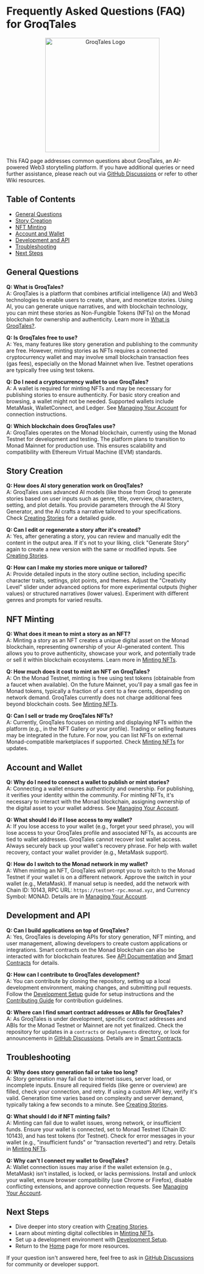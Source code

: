 # Frequently Asked Questions (FAQ) for GroqTales

<div align="center">
  <img src="../../public/GroqTales.png" alt="GroqTales Logo" width="300" />
</div>

This FAQ page addresses common questions about GroqTales, an AI-powered Web3 storytelling platform. If you have additional queries or need further assistance, please reach out via [GitHub Discussions](https://github.com/Drago-03/GroqTales/discussions) or refer to other Wiki resources.

## Table of Contents
- [General Questions](#general-questions)
- [Story Creation](#story-creation)
- [NFT Minting](#nft-minting)
- [Account and Wallet](#account-and-wallet)
- [Development and API](#development-and-api)
- [Troubleshooting](#troubleshooting)
- [Next Steps](#next-steps)

## General Questions

**Q: What is GroqTales?**  
A: GroqTales is a platform that combines artificial intelligence (AI) and Web3 technologies to enable users to create, share, and monetize stories. Using AI, you can generate unique narratives, and with blockchain technology, you can mint these stories as Non-Fungible Tokens (NFTs) on the Monad blockchain for ownership and authenticity. Learn more in [What is GroqTales?](../What-is-GroqTales.md).

**Q: Is GroqTales free to use?**  
A: Yes, many features like story generation and publishing to the community are free. However, minting stories as NFTs requires a connected cryptocurrency wallet and may involve small blockchain transaction fees (gas fees), especially on the Monad Mainnet when live. Testnet operations are typically free using test tokens.

**Q: Do I need a cryptocurrency wallet to use GroqTales?**  
A: A wallet is required for minting NFTs and may be necessary for publishing stories to ensure authenticity. For basic story creation and browsing, a wallet might not be needed. Supported wallets include MetaMask, WalletConnect, and Ledger. See [Managing Your Account](../Managing-Your-Account.md) for connection instructions.

**Q: Which blockchain does GroqTales use?**  
A: GroqTales operates on the Monad blockchain, currently using the Monad Testnet for development and testing. The platform plans to transition to Monad Mainnet for production use. This ensures scalability and compatibility with Ethereum Virtual Machine (EVM) standards.

## Story Creation

**Q: How does AI story generation work on GroqTales?**  
A: GroqTales uses advanced AI models (like those from Groq) to generate stories based on user inputs such as genre, title, overview, characters, setting, and plot details. You provide parameters through the AI Story Generator, and the AI crafts a narrative tailored to your specifications. Check [Creating Stories](../Creating-Stories.md) for a detailed guide.

**Q: Can I edit or regenerate a story after it's created?**  
A: Yes, after generating a story, you can review and manually edit the content in the output area. If it's not to your liking, click "Generate Story" again to create a new version with the same or modified inputs. See [Creating Stories](../Creating-Stories.md#editing-and-regenerating).

**Q: How can I make my stories more unique or tailored?**  
A: Provide detailed inputs in the story outline section, including specific character traits, settings, plot points, and themes. Adjust the "Creativity Level" slider under advanced options for more experimental outputs (higher values) or structured narratives (lower values). Experiment with different genres and prompts for varied results.

## NFT Minting

**Q: What does it mean to mint a story as an NFT?**  
A: Minting a story as an NFT creates a unique digital asset on the Monad blockchain, representing ownership of your AI-generated content. This allows you to prove authenticity, showcase your work, and potentially trade or sell it within blockchain ecosystems. Learn more in [Minting NFTs](../Minting-NFTs.md).

**Q: How much does it cost to mint an NFT on GroqTales?**  
A: On the Monad Testnet, minting is free using test tokens (obtainable from a faucet when available). On the future Mainnet, you'll pay a small gas fee in Monad tokens, typically a fraction of a cent to a few cents, depending on network demand. GroqTales currently does not charge additional fees beyond blockchain costs. See [Minting NFTs](../Minting-NFTs.md#understanding-transaction-fees).

**Q: Can I sell or trade my GroqTales NFTs?**  
A: Currently, GroqTales focuses on minting and displaying NFTs within the platform (e.g., in the NFT Gallery or your profile). Trading or selling features may be integrated in the future. For now, you can list NFTs on external Monad-compatible marketplaces if supported. Check [Minting NFTs](../Minting-NFTs.md#viewing-and-managing-your-nfts) for updates.

## Account and Wallet

**Q: Why do I need to connect a wallet to publish or mint stories?**  
A: Connecting a wallet ensures authenticity and ownership. For publishing, it verifies your identity within the community. For minting NFTs, it's necessary to interact with the Monad blockchain, assigning ownership of the digital asset to your wallet address. See [Managing Your Account](../Managing-Your-Account.md#connecting-a-wallet).

**Q: What should I do if I lose access to my wallet?**  
A: If you lose access to your wallet (e.g., forget your seed phrase), you will lose access to your GroqTales profile and associated NFTs, as accounts are tied to wallet addresses. GroqTales cannot recover lost wallet access. Always securely back up your wallet's recovery phrase. For help with wallet recovery, contact your wallet provider (e.g., MetaMask support).

**Q: How do I switch to the Monad network in my wallet?**  
A: When minting an NFT, GroqTales will prompt you to switch to the Monad Testnet if your wallet is on a different network. Approve the switch in your wallet (e.g., MetaMask). If manual setup is needed, add the network with Chain ID: 10143, RPC URL: `https://testnet-rpc.monad.xyz`, and Currency Symbol: MONAD. Details are in [Managing Your Account](../Managing-Your-Account.md#switching-networks).

## Development and API

**Q: Can I build applications on top of GroqTales?**  
A: Yes, GroqTales is developing APIs for story generation, NFT minting, and user management, allowing developers to create custom applications or integrations. Smart contracts on the Monad blockchain can also be interacted with for blockchain features. See [API Documentation](../API-Documentation.md) and [Smart Contracts](../Smart-Contracts.md) for details.

**Q: How can I contribute to GroqTales development?**  
A: You can contribute by cloning the repository, setting up a local development environment, making changes, and submitting pull requests. Follow the [Development Setup](../Development-Setup.md) guide for setup instructions and the [Contributing Guide](../CONTRIBUTING.md) for contribution guidelines.

**Q: Where can I find smart contract addresses or ABIs for GroqTales?**  
A: As GroqTales is under development, specific contract addresses and ABIs for the Monad Testnet or Mainnet are not yet finalized. Check the repository for updates in a `contracts` or `deployments` directory, or look for announcements in [GitHub Discussions](https://github.com/Drago-03/GroqTales/discussions). Details are in [Smart Contracts](../Smart-Contracts.md#contract-addresses).

## Troubleshooting

**Q: Why does story generation fail or take too long?**  
A: Story generation may fail due to internet issues, server load, or incomplete inputs. Ensure all required fields (like genre or overview) are filled, check your connection, and retry. If using a custom API key, verify it's valid. Generation time varies based on complexity and server demand, typically taking a few seconds to a minute. See [Creating Stories](../Creating-Stories.md#troubleshooting).

**Q: What should I do if NFT minting fails?**  
A: Minting can fail due to wallet issues, wrong network, or insufficient funds. Ensure your wallet is connected, set to Monad Testnet (Chain ID: 10143), and has test tokens (for Testnet). Check for error messages in your wallet (e.g., "insufficient funds" or "transaction reverted") and retry. Details in [Minting NFTs](../Minting-NFTs.md#troubleshooting-minting-issues).

**Q: Why can't I connect my wallet to GroqTales?**  
A: Wallet connection issues may arise if the wallet extension (e.g., MetaMask) isn't installed, is locked, or lacks permissions. Install and unlock your wallet, ensure browser compatibility (use Chrome or Firefox), disable conflicting extensions, and approve connection requests. See [Managing Your Account](../Managing-Your-Account.md#troubleshooting-account-issues).

## Next Steps

- Dive deeper into story creation with [Creating Stories](../Creating-Stories.md).
- Learn about minting digital collectibles in [Minting NFTs](../Minting-NFTs.md).
- Set up a development environment with [Development Setup](../Development-Setup.md).
- Return to the [Home](../Home.md) page for more resources.

If your question isn't answered here, feel free to ask in [GitHub Discussions](https://github.com/Drago-03/GroqTales/discussions) for community or developer support. 